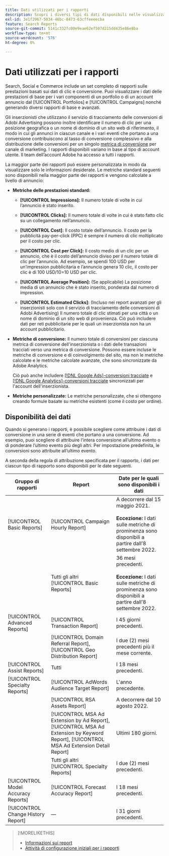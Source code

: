 ```yaml
---
title: Dati utilizzati per i rapporti
description: Scopri i diversi tipi di dati disponibili nelle visualizzazioni dati e nei rapporti personalizzati.
exl-id: 3e1f2967-5034-46bc-8473-63cffeeeecba
feature: Search Reports
source-git-commit: 5141c332fc00e9eae62ef507d215dd435e86e8ba
workflow-type: tm+mt
source-wordcount: '576'
ht-degree: 0%

---
```


# Dati utilizzati per i rapporti

Search, Social e Commerce include un set completo di rapporti sulle prestazioni basati sui dati di clic e conversione. Puoi visualizzare i dati delle prestazioni di base per i vari componenti di un portfolio o di un account annuncio dal [!UICONTROL Portfolios] e [!UICONTROL Campaigns] nonché generando diversi rapporti di base e avanzati.

Gli inserzionisti che utilizzano il servizio di tracciamento delle conversioni di Adobi Advertising possono inoltre identificare il numero di clic per una posizione geografica o un nome di dominio di un sito web di riferimento, il modo in cui gli annunci in ciascun canale e i vari eventi che portano a una conversione contribuiscono al tasso di conversione complessivo e alla distribuzione delle conversioni per un singolo [metrica di conversione](/help/search-social-commerce/admin/conversion-metrics/conversion-metric-about.md) per canale di marketing. I rapporti disponibili variano in base al tipo di account utente. Il team dell’account Adobe ha accesso a tutti i rapporti.

La maggior parte dei rapporti può essere personalizzata in modo da visualizzare solo le informazioni desiderate. Le metriche standard seguenti sono disponibili nella maggior parte dei rapporti e vengono calcolate a livello di annuncio:

* **Metriche delle prestazioni standard:**

   * **[!UICONTROL Impressions]:** Il numero totale di volte in cui l’annuncio è stato inserito.

   * **[!UICONTROL Clicks]:** Il numero totale di volte in cui è stato fatto clic su un collegamento nell’annuncio.

   * **[!UICONTROL Cost]:** Il costo totale dell’annuncio. Il costo per la pubblicità pay-per-click (PPC) è sempre il numero di clic moltiplicato per il costo per clic.

   * **[!UICONTROL Cost per Click]:** Il costo medio di un clic per un annuncio, che è il costo dell’annuncio diviso per il numero totale di clic per l’annuncio. Ad esempio, se spendi 100 USD per un’impression pubblicitaria e l’annuncio genera 10 clic, il costo per clic è di 100 USD/10=10 USD per clic.

   * **[!UICONTROL Average Position]:** (Se applicabile) La posizione media di un annuncio che è stato inserito, ponderata dal numero di impression.

   * **[!UICONTROL Estimated Clicks]:** (Incluso nei report avanzati per gli inserzionisti solo con il servizio di tracciamento delle conversioni di Adobi Advertising) Il numero totale di clic stimati per una città o un nome di dominio di un sito web di provenienza. Ciò può includere dati per reti pubblicitarie per le quali un inserzionista non ha un account pubblicitario.

* **Metriche di conversione:** Il numero totale di conversioni per ciascuna metrica di conversione dell&#39;inserzionista o i dati delle transazioni tracciati verso una metrica di conversione. Possono essere incluse le metriche di conversione e di coinvolgimento del sito, ma non le metriche calcolate e le metriche calcolate avanzate, che sono sincronizzate da Adobe Analytics.

  Ciò può anche includere [[!DNL Google Ads]-conversioni tracciate](/help/search-social-commerce/campaign-management/introduction/google-conversion-data.md) e [[!DNL Google Analytics]-conversioni tracciate](/help/search-social-commerce/admin/data-sources/data-source-about.md) sincronizzati per l&#39;account dell&#39;inserzionista.

* **Metriche personalizzate:** Le metriche personalizzate, che si ottengono creando formule basate su metriche esistenti (come il costo per ordine).

## Disponibilità dei dati

Quando si generano i rapporti, è possibile scegliere come attribuire i dati di conversione in una serie di eventi che portano a una conversione. Ad esempio, puoi scegliere di attribuire l’intera conversione all’ultimo evento o di ponderare l’ultimo evento più degli altri. Per impostazione predefinita, le conversioni sono attribuite all’ultimo evento.

A seconda della regola di attribuzione specificata per il rapporto, i dati per ciascun tipo di rapporto sono disponibili per le date seguenti.

| Gruppo di rapporti | Report | Date per le quali sono disponibili i dati |
|---|---|---|
| [!UICONTROL Basic Reports] | [!UICONTROL Campaign Hourly Report] | A decorrere dal 15 maggio 2021.<br><br><b>Eccezione:</b> I dati sulle metriche di prominenza sono disponibili a partire dall’8 settembre 2022. |
| | Tutti gli altri [!UICONTROL Basic Reports] | 36 mesi precedenti.<br><br><b>Eccezione:</b> I dati sulle metriche di prominenza sono disponibili a partire dall’8 settembre 2022. |
| [!UICONTROL Advanced Reports] | [!UICONTROL Transaction Report] | I 45 giorni precedenti. |
| | [!UICONTROL Domain Referral Report], [!UICONTROL Geo Distribution Report] | I due (2) mesi precedenti più il mese corrente. |
| [!UICONTROL Assist Reports] | Tutti | I 18 mesi precedenti. |
| [!UICONTROL Specialty Reports] | [!UICONTROL AdWords Audience Target Report] | L&#39;anno precedente. |
| | [!UICONTROL RSA Assets Report] | A decorrere dal 10 agosto 2022. |
| | [!UICONTROL MSA Ad Extension by Ad Report], [!UICONTROL MSA Ad Extension by Keyword Report], [!UICONTROL MSA Ad Extension Detail Report] | Ultimi 180 giorni. |
| | Tutti gli altri [!UICONTROL Specialty Reports] | I due (2) mesi precedenti. |
| [!UICONTROL Model Accuracy Reports] | [!UICONTROL Forecast Accuracy Report] | I 18 mesi precedenti. |
| [!UICONTROL Change History Report] | — | I 31 giorni precedenti. |

>[!MORELIKETHIS]
>
>* [Informazioni sui report](report-about.md)
>* [Attività di configurazione iniziali per i rapporti](initial-setup.md)
